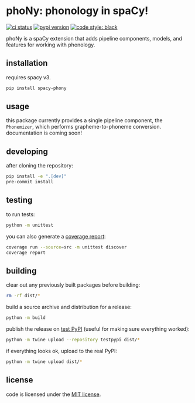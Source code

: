 # phoNy: phonology in spaCy!
[![ci status](https://github.com/direct-phonology/phoNy/actions/workflows/ci.yml/badge.svg)](https://github.com/direct-phonology/phoNy/actions/workflows/ci.yml)
[![pypi version](https://img.shields.io/pypi/v/spacy-phony.svg?style=flat)](https://pypi.org/project/spacy-phony]/)
[![code style: black](https://img.shields.io/badge/code%20style-black-000000.svg)](https://github.com/psf/black)

phoNy is a spaCy extension that adds pipeline components, models, and features for working with phonology.
## installation
requires spacy v3.
```sh
pip install spacy-phony
```
## usage
this package currently provides a single pipeline component, the `Phonemizer`, which performs grapheme-to-phoneme conversion. documentation is coming soon!

## developing
after cloning the repository:
```sh
pip install -e ".[dev]"
pre-commit install
```

## testing
to run tests:
```sh
python -m unittest
```
you can also generate a [coverage report](https://coverage.readthedocs.io/en/latest/):
```sh
coverage run --source=src -m unittest discover
coverage report
```
## building
clear out any previously built packages before building:
```sh
rm -rf dist/*
```
build a source archive and distribution for a release:
```sh
python -m build
```
publish the release on [test PyPI](https://test.pypi.org/) (useful for making sure everything worked):
```sh
python -m twine upload --repository testpypi dist/*
```
if everything looks ok, upload to the real PyPI:
```sh
python -m twine upload dist/*
```
## license
code is licensed under the [MIT license](LICENSE).
